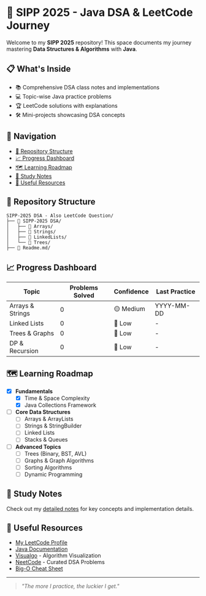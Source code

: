 # 🚀 SIPP 2025 - Java DSA & LeetCode Journey

Welcome to my **SIPP 2025** repository! This space documents my journey mastering **Data Structures & Algorithms** with **Java**.

## 📋 What's Inside

- 📚 Comprehensive DSA class notes and implementations
- 💻 Topic-wise Java practice problems
- 🏆 LeetCode solutions with explanations
- 🛠️ Mini-projects showcasing DSA concepts

## 📑 Navigation

- [📂 Repository Structure](#repository-structure)
- [📈 Progress Dashboard](#progress-dashboard)
- [🗺️ Learning Roadmap](#learning-roadmap)
- [📝 Study Notes](#study-notes)
- [🔗 Useful Resources](#useful-resources)

## 📂 Repository Structure

```
SIPP-2025 DSA - Also LeetCode Question/
├── 📁 SIPP-2025 DSA/
│   ├── 📁 Arrays/
│   ├── 📁 Strings/
│   ├── 📁 LinkedLists/
│   └── 📁 Trees/
├── 📁 Readme.md/
```

## 📈 Progress Dashboard

| Topic | Problems Solved | Confidence | Last Practice |
|-------|----------------|------------|--------------|
| Arrays & Strings | 0 | 🟡 Medium | YYYY-MM-DD |
| Linked Lists | 0 | 🔴 Low | - |
| Trees & Graphs | 0 | 🔴 Low | - |
| DP & Recursion | 0 | 🔴 Low | - |

## 🗺️ Learning Roadmap

- [x] **Fundamentals**
    - [x] Time & Space Complexity
    - [x] Java Collections Framework

- [ ] **Core Data Structures**
    - [ ] Arrays & ArrayLists
    - [ ] Strings & StringBuilder
    - [ ] Linked Lists
    - [ ] Stacks & Queues

- [ ] **Advanced Topics**
    - [ ] Trees (Binary, BST, AVL)
    - [ ] Graphs & Graph Algorithms
    - [ ] Sorting Algorithms
    - [ ] Dynamic Programming

## 📝 Study Notes

Check out my [detailed notes](./Class-Notes) for key concepts and implementation details.

## 🔗 Useful Resources

- [My LeetCode Profile](https://leetcode.com/vipinyadav01/)
- [Java Documentation](https://docs.oracle.com/en/java/)
- [Visualgo](https://visualgo.net/en) - Algorithm Visualization
- [NeetCode](https://neetcode.io/) - Curated DSA Problems
- [Big-O Cheat Sheet](https://www.bigocheatsheet.com/)

---

> *"The more I practice, the luckier I get."*
